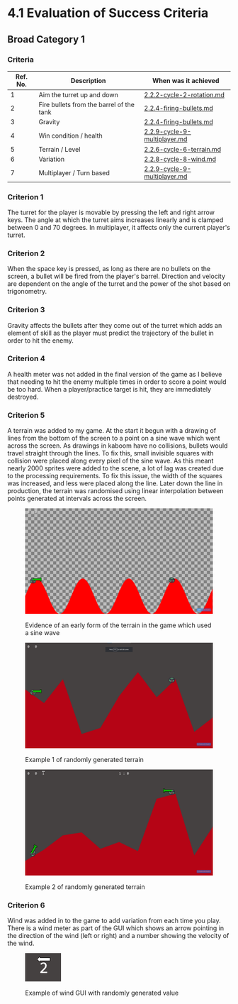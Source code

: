 # 4.1 Evaluation of Success Criteria

## Broad Category 1

### Criteria

| Ref. No. | Description                              | When was it achieved                                                                             |
| -------- | ---------------------------------------- | ------------------------------------------------------------------------------------------------ |
| 1        | Aim the turret up and down               | [2.2.2-cycle-2-rotation.md](../design-and-development/2.2.2-cycle-2-rotation.md "mention")       |
| 2        | Fire bullets from the barrel of the tank | [2.2.4-firing-bullets.md](../design-and-development/2.2.4-firing-bullets.md "mention")           |
| 3        | Gravity                                  | [2.2.4-firing-bullets.md](../design-and-development/2.2.4-firing-bullets.md "mention")           |
| 4        | Win condition / health                   | [2.2.9-cycle-9-multiplayer.md](../design-and-development/2.2.9-cycle-9-multiplayer.md "mention") |
| 5        | Terrain / Level                          | [2.2.6-cycle-6-terrain.md](../design-and-development/2.2.6-cycle-6-terrain.md "mention")         |
| 6        | Variation                                | [2.2.8-cycle-8-wind.md](../design-and-development/2.2.8-cycle-8-wind.md "mention")               |
| 7        | Multiplayer / Turn based                 | [2.2.9-cycle-9-multiplayer.md](../design-and-development/2.2.9-cycle-9-multiplayer.md "mention") |

### Criterion 1

The turret for the player is movable by pressing the left and right arrow keys. The angle at which the turret aims increases linearly and is clamped between 0 and 70 degrees. In multiplayer, it affects only the current player's turret.&#x20;

### Criterion 2

When the space key is pressed, as long as there are no bullets on the screen, a bullet will be fired from the player's barrel. Direction and velocity are dependent on the angle of the turret and the power of the shot based on trigonometry.

### Criterion 3

Gravity affects the bullets after they come out of the turret which adds an element of skill as the player must predict the trajectory of the bullet in order to hit the enemy.

### Criterion 4

A health meter was not added in the final version of the game as I believe that needing to hit the enemy multiple times in order to score a point would be too hard. When a player/practice target is hit, they are immediately destroyed.&#x20;

### Criterion 5

A terrain was added to my game. At the start it begun with a drawing of lines from the bottom of the screen to a point on a sine wave which went across the screen. As drawings in kaboom have no collisions, bullets would travel straight through the lines. To fix this, small invisible squares with collision were placed along every pixel of the sine wave. As this meant nearly 2000 sprites were added to the scene, a lot of lag was created due to the processing requirements. To fix this issue, the width of the squares was increased, and less were placed along the line. Later down the line in production, the terrain was randomised using linear interpolation between points generated at intervals across the screen.&#x20;

<div>

<figure><img src="../.gitbook/assets/image (1) (1).png" alt=""><figcaption><p>Evidence of an early form of the terrain in the game which used a sine wave</p></figcaption></figure>

 

<figure><img src="../.gitbook/assets/image (9).png" alt=""><figcaption><p>Example 1 of randomly generated terrain</p></figcaption></figure>

 

<figure><img src="../.gitbook/assets/image.png" alt=""><figcaption><p>Example 2 of randomly generated terrain</p></figcaption></figure>

</div>

### Criterion 6&#x20;

Wind was added in to the game to add variation from each time you play. There is a wind meter as part of the GUI which shows an arrow pointing in the direction of the wind (left or right) and a number showing the velocity of the wind.

<figure><img src="../.gitbook/assets/image (14).png" alt=""><figcaption><p>Example of wind GUI with randomly generated value</p></figcaption></figure>
